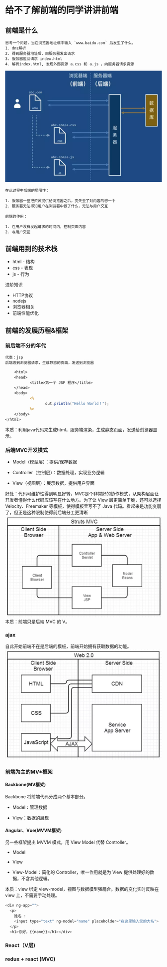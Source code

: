 # 给不了解前端的同学讲讲前端

## 前端是什么

	思考一个问题，当在浏览器地址框中输入 `www.baidu.com` 后发生了什么。
	1. dns解析
    2. 得到服务器地址后，向服务器发出请求
    3. 服务器返回请求 index.html
    4. 解析index.html, 发现外部资源 a.css 和 a.js ，向服务器请求资源

![资源加载](./png/4.png)

    在此过程中后端的局限性：

    1. 服务器一旦把资源提供给浏览器之后，变失去了对内容的想一个
    2. 服务器无法得知用户在浏览器中做了什么，无法与用户交互

    前端的作用：

    1. 在用户没有发起请求的时间内，控制页面内容
    2. 与用户交互

## 前端用到的技术栈

   * html - 结构
   * css - 表现
   * js - 行为
   
   进阶知识
 
   * HTTP协议
   * nodejs
   * 浏览器相关
   * 前端性能优化
   

## 前端的发展历程&框架

### 前后端不分的年代

    代表：jsp
    后端收到浏览器请求，生成静态的页面，发送到浏览器

```jsp
    <html>
    <head>
           <title>第一个 JSP 程序</title>
    </head>
    <body>
           <%
                  out.println("Hello World！");
           %>
    </body>
</html>
```

本质：利用java代码来生成html，服务端渲染，生成静态页面，发送给浏览器显示。

### 后端MVC开发模式

* Model（模型层）：提供/保存数据

* Controller（控制层）：数据处理，实现业务逻辑

* View（视图层）：展示数据，提供用户界面

好处：代码可维护性得到明显好转，MVC是个非常好的协作模式，从架构层面让开发者懂得什么代码应该写在什么地方。为了让 View 层更简单干脆，还可以选择 Velocity、Freemaker 等模板，使得模板里写不了 Java 代码。看起来是功能变弱了，但正是这种限制使得前后端分工更清晰
![图1](./png/1.png)
本质：前端只是后端 MVC 的 V。

### ajax

自此开始前端不在是后端的模板，前端开始拥有获取数据的功能。
![图2](./png/2.png)

### 前端为主的MV*框架

#### Backbone(MV框架)

Backbone 将前端代码分成两个基本部分。

* Model：管理数据

* View：数据的展现

#### Angular、Vue(MVVM框架)

另一些框架提出 MVVM 模式，用 View Model 代替 Controller。

* Model

* View

* View-Model：简化的 Controller，唯一作用就是为 View 提供处理好的数据，不含其他逻辑。

本质：view 绑定 view-model，视图与数据模型强耦合。数据的变化实时反映在 view 上，不需要手动处理。

```javascript
<div ng-app="">
  <p>
    姓名 :
    <input type="text" ng-model="name" placeholder="在这里输入您的大名">
  </p>
  <h1>你好，{{name}}</h1></div>
```

### React（V层)

### redux + react (MVC)






